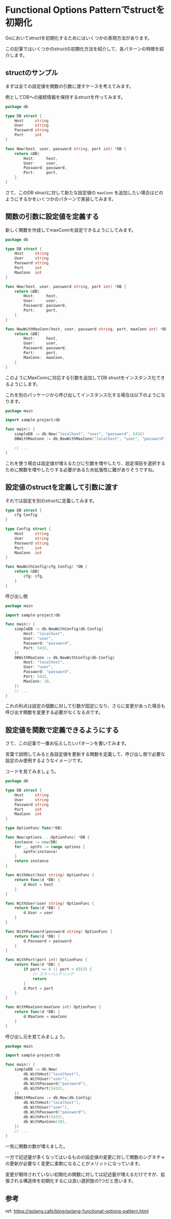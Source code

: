 # Functional Options Patternでstructを初期化

Goにおいてstructを初期化するためにはいくつかの表現方法があります。

この記事ではいくつかのstructの初期化方法を紹介して、各パターンの特徴を紹介します。

## structのサンプル

まずは全ての設定値を関数の引数に渡すケースを考えてみます。

例としてDBへの接続情報を保持するstructを作ってみます。

```go
package db

type DB struct {
	Host     string
	User     string
	Password string
	Port     int
}

func New(host, user, password string, port int) *DB {
	return &DB{
		Host:     host,
		User:     user,
		Password: password,
		Port:     port,
	}
}
```

さて、このDB structに対して新たな設定値の `maxConn` を追加したい場合はどのようにするかをいくつかのパターンで実装してみます。

## 関数の引数に設定値を定義する

新しく関数を作成してmaxConnを設定できるようにしてみます。

```go
package db

type DB struct {
	Host     string
	User     string
	Password string
	Port     int
	MaxConn  int
}

func New(host, user, password string, port int) *DB {
	return &DB{
		Host:     host,
		User:     user,
		Password: password,
		Port:     port,
	}
}

func NewWithMaxConn(host, user, password string, port, maxConn int) *DB {
	return &DB{
		Host:     host,
		User:     user,
		Password: password,
		Port:     port,
		MaxConn:  maxConn,
	}
}
```

このようにMaxConnに対応する引数を追加してDB structをインスタンス化できるようにします。

これを別のパッケージから呼び出してインスタンス化する場合は以下のようになります。

```go
package main

import sample-project/db

func main() {
	simpleDB := db.New("localhost", "user", "password", 5432)
	DBWithMaxConn := db,NewWithMaxConn("localhost", "user", "password", 5432, 10)

	// ...
}
```

これを使う場合は設定値が増えるたびに引数を増やしたり、設定項目を選択するために関数を増やしたりする必要があるため拡張性に難がありそうですね。


## 設定値のstructを定義して引数に渡す

それでは設定を別のstructに定義してみます。

```go
type DB struct {
	cfg Config
}

type Config struct {
	Host     string
	User     string
	Password string
	Port     int
	MaxConn  int
}

func NewWithConfig(cfg Config) *DB {
	return &DB{
		cfg: cfg,
	}
}
```

呼び出し側
```go
package main

import sample-project/db

func main() {
	simpleDB := db.NewWithConfig(db.Config{
		Host: "localhost",
		User: "user",
		Password: "password",
		Port: 5432,
	})
	DBWithMaxConn := db,NewWithConfig(db.Config{
		Host: "localhost",
		User: "user",
		Password: "password",
		Port: 5432,
		MaxConn: 10,
	})
	// ...
}
```

これの利点は設定の個数に対して引数が固定になり、さらに変更があった場合も呼び出す関数を変更する必要がなくなる点です。

## 設定値を関数で定義できるようにする

さて、この記事で一番お伝えしたいパターンを書いてみます。

言葉で説明してみると各設定値を更新する関数を定義して、呼び出し側で必要な設定のみ使用するようなイメージです。

コードを見てみましょう。

```go
package db

type DB struct {
	Host     string
	User     string
	Password string
	Port     int
	MaxConn  int
}

type OptionFunc func(*DB)

func New(options ...OptionFunc) *DB {
	instance := new(DB)
	for _, optFn := range options {
		optFn(instance)
	}
	return instance
}

func WithHost(host string) OptionFunc {
	return func(d *DB) {
		d.Host = host
	}
}

func WithUser(user string) OptionFunc {
	return func(d *DB) {
		d.User = user
	}
}

func WithPassword(password string) OptionFunc {
	return func(d *DB) {
		d.Password = password
	}
}

func WithPort(port int) OptionFunc {
	return func(d *DB) {
		if port <= 0 || port > 65535 {
			// エラーハンドリング
			return
		}
		d.Port = port
	}
}

func WithMaxConn(maxConn int) OptionFunc {
	return func(d *DB) {
		d.MaxConn = maxConn
	}
}
```

呼び出し元を見てみましょう。

```go
package main

import sample-project/db

func main() {
	simpleDB := db.New(
		db.WithHost("localhost"),
		db.WithUser("user"),
		db.WithPassword("password"),
		db.WithPort(5432),
	})
	DBWithMaxConn := db,New(db.Config{
		db.WithHost("localhost"),
		db.WithUser("user"),
		db.WithPassword("password"),
		db.WithPort(5432),
		db.WithMaxConn(10),
	})
	// ...
}
```

一気に関数の数が増えました。

一方で記述量が多くなってはいるものの設定値の変更に対して関数のシグネチャの更新が必要なく変更に柔軟になることがメリットになっています。

変更が期待されていない初期化の関数に対しては記述量が増えるだけですが、拡張される構造体を初期化するには良い選択肢の1つだと思います。

## 参考
ref: https://golang.cafe/blog/golang-functional-options-pattern.html
